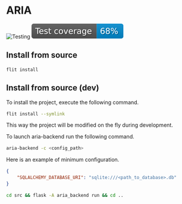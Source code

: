 # ARIA

![Testing](https://github.com/mazzobeg/aria-backend/actions/workflows/test.yml/badge.svg)
![](https://raw.githubusercontent.com/mazzobeg/aria-backend/badges/develop/coverage.svg)

## Install from source
```
flit install
```

## Install from source (dev)
To install the project, execute the following command.
```bash
flit install --symlink
```
This way the project will be modified on the fly during development.

To launch aria-backend run the following command.
```bash
aria-backend -c <config_path>
```

Here is an example of minimum configuration.
```json
{
    "SQLALCHEMY_DATABASE_URI": "sqlite:///<path_to_database>.db"
}
```

```zsh
cd src && flask -A aria_backend run && cd ..
```
